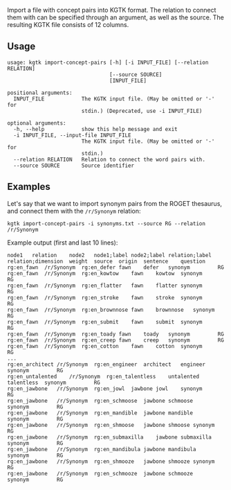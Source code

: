 Import a file with concept pairs into KGTK format. The relation to connect them with can be specified through an argument, as well as the source.
The resulting KGTK file consists of 12 columns.

## Usage
```
usage: kgtk import-concept-pairs [-h] [-i INPUT_FILE] [--relation RELATION]
                                 [--source SOURCE]
                                 [INPUT_FILE]

positional arguments:
  INPUT_FILE            The KGTK input file. (May be omitted or '-' for
                        stdin.) (Deprecated, use -i INPUT_FILE)

optional arguments:
  -h, --help            show this help message and exit
  -i INPUT_FILE, --input-file INPUT_FILE
                        The KGTK input file. (May be omitted or '-' for
                        stdin.)
  --relation RELATION   Relation to connect the word pairs with.
  --source SOURCE       Source identifier
```

## Examples

Let's say that we want to import synonym pairs from the ROGET thesaurus, and connect them with the `/r/Synonym` relation:

```
kgtk import-concept-pairs -i synonyms.txt --source RG --relation /r/Synonym
```

Example output (first and last 10 lines):
```
node1	relation	node2	node1;label	node2;label	relation;label	relation;dimension	weight	source	origin	sentence	question
rg:en_fawn	/r/Synonym	rg:en_defer	fawn	defer	synonym			RG			
rg:en_fawn	/r/Synonym	rg:en_kowtow	fawn	kowtow	synonym			RG			
rg:en_fawn	/r/Synonym	rg:en_flatter	fawn	flatter	synonym			RG			
rg:en_fawn	/r/Synonym	rg:en_stroke	fawn	stroke	synonym			RG			
rg:en_fawn	/r/Synonym	rg:en_brownnose	fawn	brownnose	synonym			RG			
rg:en_fawn	/r/Synonym	rg:en_submit	fawn	submit	synonym			RG			
rg:en_fawn	/r/Synonym	rg:en_toady	fawn	toady	synonym			RG			
rg:en_fawn	/r/Synonym	rg:en_creep	fawn	creep	synonym			RG			
rg:en_fawn	/r/Synonym	rg:en_cotton	fawn	cotton	synonym			RG
...
rg:en_architect	/r/Synonym	rg:en_engineer	architect	engineer	synonym			RG			
rg:en_untalented	/r/Synonym	rg:en_talentless	untalented	talentless	synonym			RG			
rg:en_jawbone	/r/Synonym	rg:en_jowl	jawbone	jowl	synonym			RG			
rg:en_jawbone	/r/Synonym	rg:en_schmoose	jawbone	schmoose	synonym			RG			
rg:en_jawbone	/r/Synonym	rg:en_mandible	jawbone	mandible	synonym			RG			
rg:en_jawbone	/r/Synonym	rg:en_shmoose	jawbone	shmoose	synonym			RG			
rg:en_jawbone	/r/Synonym	rg:en_submaxilla	jawbone	submaxilla	synonym			RG			
rg:en_jawbone	/r/Synonym	rg:en_mandibula	jawbone	mandibula	synonym			RG			
rg:en_jawbone	/r/Synonym	rg:en_shmooze	jawbone	shmooze	synonym			RG			
rg:en_jawbone	/r/Synonym	rg:en_schmooze	jawbone	schmooze	synonym			RG
```
